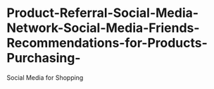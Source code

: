 # Product-Referral-Social-Media-Network-Social-Media-Friends-Recommendations-for-Products-Purchasing-
Social Media for Shopping
